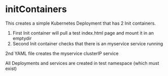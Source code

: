 # initContainers

This creates a simple Kubernetes Deployment that has 2 Init containers.

1) First Init container will pull a test index.html page and mount it in an emptydir
2) Second Init container checks that there is an myservice service running

2nd YAML file creates the myservice clusterIP service 

All Deployments and services are created in test namespace (which must exist)
